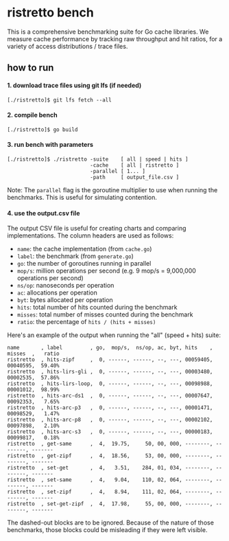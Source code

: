 # ristretto bench

This is a comprehensive benchmarking suite for Go cache libraries. We measure
cache performance by tracking raw throughput and hit ratios, for a variety of
access distributions / trace files.

## how to run

#### 1. download trace files using git lfs (if needed)

```
[./ristretto]$ git lfs fetch --all
```

#### 2. compile bench

```
[./ristretto]$ go build
```

#### 3. run bench with parameters

```
[./ristretto]$ ./ristretto -suite    [ all | speed | hits ] 
                           -cache    [ all | ristretto ]
                           -parallel [ 1... ]
                           -path     [ output_file.csv ]
```

Note: The `parallel` flag is the goroutine multiplier to use when running the
benchmarks. This is useful for simulating contention.

#### 4. use the output.csv file

The output CSV file is useful for creating charts and comparing implementations.
The column headers are used as follows:

* `name`: the cache implementation (from `cache.go`)
* `label`: the benchmark (from `generate.go`)
* `go`: the number of goroutines running in parallel
* `mop/s`: million operations per second (e.g. 9 mop/s = 9,000,000 operations
  per second)
* `ns/op`: nanoseconds per operation
* `ac`: allocations per operation
* `byt`: bytes allocated per operation
* `hits`: total number of hits counted during the benchmark
* `misses`: total number of misses counted during the benchmark
* `ratio`: the percentage of `hits / (hits + misses)`


Here's an example of the output when running the "all" (speed + hits) suite:

```
name       , label         , go,  mop/s,  ns/op, ac, byt, hits    , misses  ,   ratio 
ristretto  , hits-zipf     ,  0, ------, ------, --, ---, 00059405, 00040595,  59.40%
ristretto  , hits-lirs-gli ,  0, ------, ------, --, ---, 00003480, 00002535,  57.86%
ristretto  , hits-lirs-loop,  0, ------, ------, --, ---, 00098988, 00001012,  98.99%
ristretto  , hits-arc-ds1  ,  0, ------, ------, --, ---, 00007647, 00092353,   7.65%
ristretto  , hits-arc-p3   ,  0, ------, ------, --, ---, 00001471, 00098529,   1.47%
ristretto  , hits-arc-p8   ,  0, ------, ------, --, ---, 00002102, 00097898,   2.10%
ristretto  , hits-arc-s3   ,  0, ------, ------, --, ---, 00000183, 00099817,   0.18%
ristretto  , get-same      ,  4,  19.75,     50, 00, 000, --------, --------, -------
ristretto  , get-zipf      ,  4,  18.56,     53, 00, 000, --------, --------, -------
ristretto  , set-get       ,  4,   3.51,    284, 01, 034, --------, --------, -------
ristretto  , set-same      ,  4,   9.04,    110, 02, 064, --------, --------, -------
ristretto  , set-zipf      ,  4,   8.94,    111, 02, 064, --------, --------, -------
ristretto  , set-get-zipf  ,  4,  17.98,     55, 00, 000, --------, --------, -------
```

The dashed-out blocks are to be ignored. Because of the nature of those
benchmarks, those blocks could be misleading if they were left visible.
